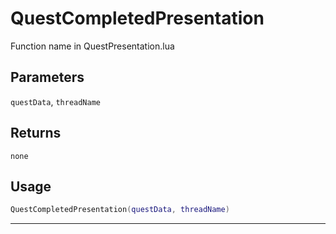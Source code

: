 # QuestCompletedPresentation
Function name in QuestPresentation.lua
## Parameters
`questData`, `threadName`
## Returns
`none`
## Usage
```lua
QuestCompletedPresentation(questData, threadName)
```
---

